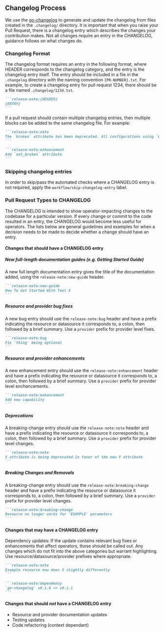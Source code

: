 ## Changelog Process

We use the [go-changelog](https://github.com/hashicorp/go-changelog) to generate and update the changelog from files created in the `.changelog/` directory. It is important that when you raise your Pull Request, there is a changelog entry which describes the changes your contribution makes. Not all changes require an entry in the CHANGELOG, guidance follows on what changes do.

### Changelog Format

The changelog format requires an entry in the following format, where HEADER corresponds to the changelog category, and the entry is the changelog entry itself. The entry should be included in a file in the `.changelog` directory with the naming convention `{PR-NUMBER}.txt`. For example, to create a changelog entry for pull request 1234, there should be a file named `.changelog/1234.txt`.

``````markdown
```release-note:{HEADER}
{ENTRY}
```
``````

If a pull request should contain multiple changelog entries, then multiple blocks can be added to the same changelog file. For example:

``````markdown
```release-note:note
The `broken` attribute has been deprecated. All configurations using `broken` should be updated to use the new `not_broken` attribute instead.
```

```release-note:enhancement
Add `not_broken` attribute
```
``````

### Skipping changelog entries

In order to skip/pass the automated checks where a CHANGELOG entry is not required, apply the `workflow/skip-changelog-entry` label.

### Pull Request Types to CHANGELOG

The CHANGELOG is intended to show operator-impacting changes to the codebase for a particular version. If every change or commit to the code resulted in an entry, the CHANGELOG would become less useful for operators. The lists below are general guidelines and examples for when a decision needs to be made to decide whether a change should have an entry.

#### Changes that should have a CHANGELOG entry

##### New full-length documentation guides (e.g. Getting Started Guide)

A new full length documentation entry gives the title of the documentation added, using the `release-note:new-guide` header.

``````markdown
```release-note:new-guide
How To Get Started With Tool X
```
``````

##### Resource and provider bug fixes

A new bug entry should use the `release-note:bug` header and have a prefix indicating the resource or datasource it corresponds to, a colon, then followed by a brief summary. Use a `provider` prefix for provider level fixes.

``````markdown
```release-note:bug
Fix 'thing' being optional
```
``````

##### Resource and provider enhancements

A new enhancement entry should use the `release-note:enhancement` header and have a prefix indicating the resource or datasource it corresponds to, a colon, then followed by a brief summary. Use a `provider` prefix for provider level enchancements.

``````markdown
```release-note:enhancement
Add new capability
```
``````

##### Deprecations

A breaking-change entry should use the `release-note:note` header and have a prefix indicating the resource or datasource it corresponds to, a colon, then followed by a brief summary. Use a `provider` prefix for provider level changes.

``````markdown
```release-note:note
X attribute is being deprecated in favor of the new Y attribute
```
``````

##### Breaking Changes and Removals

A breaking-change entry should use the `release-note:breaking-change` header and have a prefix indicating the resource or datasource it corresponds to, a colon, then followed by a brief summary. Use a `provider` prefix for provider level changes.

``````markdown
```release-note:breaking-change
Resource no longer works for 'EXAMPLE' parameters
```
``````

#### Changes that may have a CHANGELOG entry

Dependency updates: If the update contains relevant bug fixes or enhancements that affect operators, those should be called out.
Any changes which do not fit into the above categories but warrant highlighting.
Use resource/datasource/provider prefixes where appropriate.

``````markdown
```release-note:note
Example resource now does X slightly differently
```

```release-note:dependency
`go-changelog` v0.1.0 => v0.1.1
```
``````

#### Changes that should _not_ have a CHANGELOG entry

- Resource and provider documentation updates
- Testing updates
- Code refactoring (context dependant)

